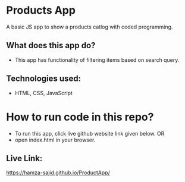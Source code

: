 # Products App

A basic JS app to show a products catlog with coded programming.

## What does this app do?
- This app has functionality of filtering items based on search query.


## Technologies used:
- HTML, CSS, JavaScript 

# How to run code in this repo?
- To run this app, click live github website link given below.
            OR
- open index.html in your browser.

## Live Link:
https://hamza-sajid.github.io/ProductApp/
